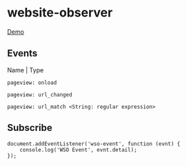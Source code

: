# website-observer

[Demo](https://abyr.github.io/website-observer/demo.html)

## Events
Name | Type

`pageview: onload`

`pageview: url_changed`

`pageview: url_match <String: regular expression>`


## Subscribe

```
document.addEventListener('wso-event', function (evnt) {
    console.log('WSO Event', evnt.detail);
});
```